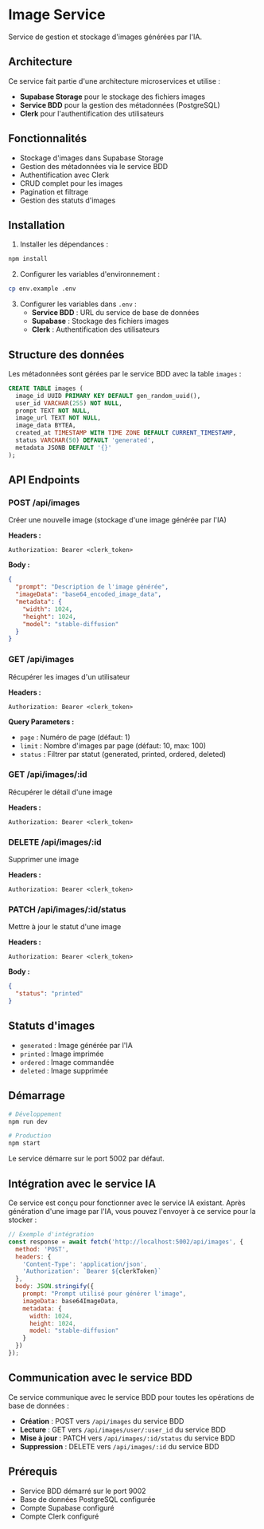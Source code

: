 # Image Service

Service de gestion et stockage d'images générées par l'IA.

## Architecture

Ce service fait partie d'une architecture microservices et utilise :
- **Supabase Storage** pour le stockage des fichiers images
- **Service BDD** pour la gestion des métadonnées (PostgreSQL)
- **Clerk** pour l'authentification des utilisateurs

## Fonctionnalités

- Stockage d'images dans Supabase Storage
- Gestion des métadonnées via le service BDD
- Authentification avec Clerk
- CRUD complet pour les images
- Pagination et filtrage
- Gestion des statuts d'images

## Installation

1. Installer les dépendances :
```bash
npm install
```

2. Configurer les variables d'environnement :
```bash
cp env.example .env
```

3. Configurer les variables dans `.env` :
   - **Service BDD** : URL du service de base de données
   - **Supabase** : Stockage des fichiers images
   - **Clerk** : Authentification des utilisateurs

## Structure des données

Les métadonnées sont gérées par le service BDD avec la table `images` :

```sql
CREATE TABLE images (
  image_id UUID PRIMARY KEY DEFAULT gen_random_uuid(),
  user_id VARCHAR(255) NOT NULL,
  prompt TEXT NOT NULL,
  image_url TEXT NOT NULL,
  image_data BYTEA,
  created_at TIMESTAMP WITH TIME ZONE DEFAULT CURRENT_TIMESTAMP,
  status VARCHAR(50) DEFAULT 'generated',
  metadata JSONB DEFAULT '{}'
);
```

## API Endpoints

### POST /api/images
Créer une nouvelle image (stockage d'une image générée par l'IA)

**Headers :**
```
Authorization: Bearer <clerk_token>
```

**Body :**
```json
{
  "prompt": "Description de l'image générée",
  "imageData": "base64_encoded_image_data",
  "metadata": {
    "width": 1024,
    "height": 1024,
    "model": "stable-diffusion"
  }
}
```

### GET /api/images
Récupérer les images d'un utilisateur

**Headers :**
```
Authorization: Bearer <clerk_token>
```

**Query Parameters :**
- `page` : Numéro de page (défaut: 1)
- `limit` : Nombre d'images par page (défaut: 10, max: 100)
- `status` : Filtrer par statut (generated, printed, ordered, deleted)

### GET /api/images/:id
Récupérer le détail d'une image

**Headers :**
```
Authorization: Bearer <clerk_token>
```

### DELETE /api/images/:id
Supprimer une image

**Headers :**
```
Authorization: Bearer <clerk_token>
```

### PATCH /api/images/:id/status
Mettre à jour le statut d'une image

**Headers :**
```
Authorization: Bearer <clerk_token>
```

**Body :**
```json
{
  "status": "printed"
}
```

## Statuts d'images

- `generated` : Image générée par l'IA
- `printed` : Image imprimée
- `ordered` : Image commandée
- `deleted` : Image supprimée

## Démarrage

```bash
# Développement
npm run dev

# Production
npm start
```

Le service démarre sur le port 5002 par défaut.

## Intégration avec le service IA

Ce service est conçu pour fonctionner avec le service IA existant. Après génération d'une image par l'IA, vous pouvez l'envoyer à ce service pour la stocker :

```javascript
// Exemple d'intégration
const response = await fetch('http://localhost:5002/api/images', {
  method: 'POST',
  headers: {
    'Content-Type': 'application/json',
    'Authorization': `Bearer ${clerkToken}`
  },
  body: JSON.stringify({
    prompt: "Prompt utilisé pour générer l'image",
    imageData: base64ImageData,
    metadata: {
      width: 1024,
      height: 1024,
      model: "stable-diffusion"
    }
  })
});
```

## Communication avec le service BDD

Ce service communique avec le service BDD pour toutes les opérations de base de données :

- **Création** : POST vers `/api/images` du service BDD
- **Lecture** : GET vers `/api/images/user/:user_id` du service BDD
- **Mise à jour** : PATCH vers `/api/images/:id/status` du service BDD
- **Suppression** : DELETE vers `/api/images/:id` du service BDD

## Prérequis

- Service BDD démarré sur le port 9002
- Base de données PostgreSQL configurée
- Compte Supabase configuré
- Compte Clerk configuré 